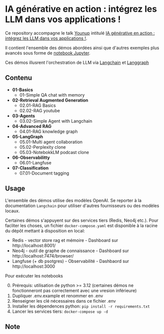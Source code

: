 # IA générative en action : intégrez les LLM dans vos applications !

Ce repository accompagne le talk [Younup](https://www.younup.fr/) intitulé [IA générative en action : intégrez les LLM dans vos applications !](https://www.youtube.com/watch?v=KputAxjl7J4&t=12s).

Il contient l'ensemble des démos abordées ainsi que d'autres exemples plus avancés sous forme de [notebook Jupyter](https://jupyter.org/).

Ces démos illusrent l'orchestration de LLM via [Langchain](https://www.langchain.com/) et [Langgraph](https://langchain-ai.github.io/langgraph/)

## Contenu

- **01-Basics**
  - 01-Simple QA chat with memory
- **02-Retrieval Augmented Generation**
  - 02.01-RAG Basics
  - 02.02-RAG youtube
- **03-Agents**
  - 03.02-Simple Agent with Langchain
- **04-Advanced RAG**
  - 04.01-RAG knowledge graph
- **05-LangGraph**
  - 05.01-Multi agent collaboration
  - 05.02-Perplexity clone
  - 05.03-NotebokkLM podcast clone
- **06-Observabilitty**
  - 06.01-Langfuse
- **07-Classification**
  - 07.01-Document tagging

## Usage

L'ensemble des démos utilise des modèles OpenAI. Se reporter à la documentation `Langchain` pour utiliser d'autres fournisseurs ou des modèles locaux.

Certaines démos s'appuyent sur des services tiers (Redis, Neo4j etc.). Pour facliter les choses, un fichier `docker-compose.yaml` est disponible à la racine du dépôt mettant à disposition en local:

- Redis - vector store rag et mémoire - Dashboard sur http://localhost:8001/
- Neo4j - outil de graphe de connaissance - Dashboard sur http://localhost:7474/browser/
- Langfuse (+ db psotgres) - Observabilité - Dashbaord sur http://localhost:3000

Pour exécuter les notebooks

0. Prérequis: utilisation de python >= 3.12 (certaines démos ne fonctionneront pas correctement avec une vresion inférieure)
1. Dupliquer .env.example et renommer en .env
2. Renseigner les clé nécessaires dans ce fichier .env
3. Installer les dépendences python: `pip install -r requirements.txt`
4. Lancer les services tiers: `docker-compose up -d`

## Note
